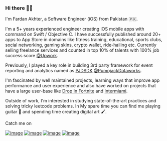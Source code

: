 ### Hi there 👋🏼

I'm Fardan Akhter, a Software Engineer (iOS) from Pakistan 🇵🇰.

I'm a 5+ years experienced engineer creating iOS mobile apps with command on Swift / Objective C. I have successfully published around 20+ apps to App Store in domains like fitness training, educational, sports clubs, social networking, gaming skins, crypto wallet, ride-hailing etc. Currently selling freelance services and counted in top 10% of talents with 100% job success score [@Upwork](https://github.com/upwork).

Previously, I played a key role in building 3rd party framework for event reporting and analytics named as [PJDSDK](https://docs.pumpjackdataworks.com/ios) [@PumpjackDataworks](https://github.com/Tixsee).

I'm fascinated by well maintained projects, learning ways that improve app performance and user experience and also have worked on projects that have a large user-base like [Drop In Fortnite](https://apps.apple.com/us/app/drop-in-for-fortnite-app/id1357883503) and [Intermiami](https://apps.apple.com/us/app/inter-miami-cf/id1492007038).

Outside of work, I'm interested in studying state-of-the-art practices and solving tricky leetcode problems. In My spare time you can find me playing guitar 🎸 and spending time creating digital art 🖌.

Catch me on

[![image](https://img.shields.io/badge/UpWork-6FDA44?style=for-the-badge&logo=Upwork&logoColor=white)](https://www.upwork.com/freelancers/~0100738e225fcb57aa)  [![image](https://img.shields.io/badge/LinkedIn-0077B5?style=for-the-badge&logo=linkedin&logoColor=white)](https://www.linkedin.com/in/fardan-akhter-linkedin-profile/)  [![image](https://img.shields.io/badge/-LeetCode-FFA116?style=for-the-badge&logo=LeetCode&logoColor=black)](https://leetcode.com/fardan314/)  [![image](https://img.shields.io/badge/Medium-12100E?style=for-the-badge&logo=medium&logoColor=white)](https://medium.com/@fardan314)



